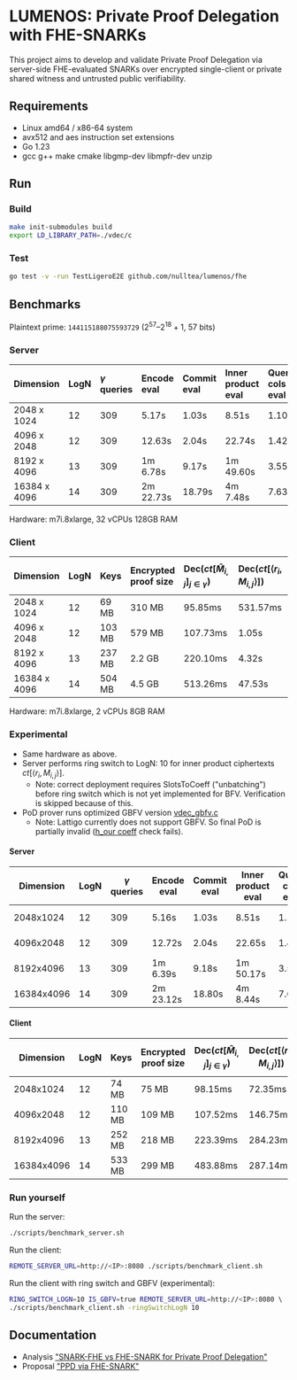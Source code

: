 # LUMENOS: Private Proof Delegation with FHE-SNARKs

This project aims to develop and validate Private Proof Delegation via server-side FHE-evaluated SNARKs over encrypted single-client or private shared witness and untrusted public verifiability.

## Requirements

- Linux amd64 / x86-64 system
- avx512 and aes instruction set extensions
- Go 1.23
- gcc g++ make cmake libgmp-dev libmpfr-dev unzip

## Run

### Build

```bash
make init-submodules build
export LD_LIBRARY_PATH=./vdec/c
```

### Test

```bash
go test -v -run TestLigeroE2E github.com/nulltea/lumenos/fhe
```

## Benchmarks

Plaintext prime: `144115188075593729` ($2^{57} – 2^{18} + 1$, $57$ bits)

### Server

| Dimension        | LogN | $\gamma$ queries | Encode eval    | Commit eval   | Inner product eval | Query cols eval | Prove eval total |  $ct[\langle r_i,M_{i,j}\rangle]$ | $ct[\hat{M}_{i,j}]_{j \in \gamma}$ | Proof size | Peak RAM (GB) |
| :--------------- | :--- | :------ | :-------- | :------- | :------------ | :--------- | :---------- | :-------- | :----------- | :--------- | :------------ |
| 2048 x 1024    | 12   | 309     | 5.17s     | 1.03s    | 8.51s         | 1.10s      | 9.61s       | 135 MB    | 41 MB        | 310 MB     | 5.74          |
| 4096 x 2048    | 12   | 309     | 12.63s    | 2.04s    | 22.74s        | 1.42s      | 24.17s      | 269 MB    | 41 MB        | 579 MB     | 10.79         | 
| 8192 x 4096    | 13   | 309     | 1m 6.78s  | 9.17s    | 1m 49.60s     | 3.55s      | 1m 53.16s   | 1.1 GB    | 81 MB        | 2.2 GB     | 41.23         |
| 16384 x 4096   | 14   | 309     | 2m 22.73s | 18.79s   | 4m 7.48s      | 7.63s      | 4m 15.12s   | 2.1 GB    | 162 MB       | 4.5 GB     | 79.43         |

Hardware: m7i.8xlarge, 32 vCPUs 128GB RAM

### Client


| Dimension        | LogN | Keys   | Encrypted proof size | $\text{Dec}(ct[\hat{M}_{i,j}]_{j \in \gamma})$ | $\text{Dec}(ct[\langle r_i,M_{i,j}\rangle])$ | Batch ciphertexts | PoD prover | Public verifier | Ligero local | Peak RAM (GB) |
| :--------------- | :--- | :----- | :------------------- | :----------------- | :--------------------- | :------------------- | :--------- | :----------- | :----------- | :------------ |
| 2048 x 1024    | 12   | 69 MB  | 310 MB               | 95.85ms            | 531.57ms               | 239.94ms             | 22.96s     | 151.94ms     | 3.89s        | 1.05          |
| 4096 x 2048    | 12   | 103 MB | 579 MB               | 107.73ms           | 1.05s                  | 261.73ms             | 22.82s     | 197.06ms     | 16.81s       | 1.83          |
| 8192 x 4096    | 13   | 237 MB | 2.2 GB               | 220.10ms           | 4.32s                  | 593.67ms             | 22.82s     | 389.39ms     | 1m 20.69s    | 6.34          |
| 16384 x 4096   | 14   | 504 MB | 4.5 GB               | 513.26ms           | 47.53s                 | 1.32s                | 22.70s     | 804.64ms     | 14m 21.94s   | 7.18          |

Hardware: m7i.8xlarge, 2 vCPUs 8GB RAM

### Experimental

- Same hardware as above.
- Server performs ring switch to LogN: 10 for inner product ciphertexts $ct[\langle r_i,M_{i,j}\rangle]$.
  - Note: correct deployment requires SlotsToCoeff ("unbatching") before ring switch which is not yet implemented for BFV. Verification is skipped because of this.
- PoD prover runs optimized GBFV version [vdec_gbfv.c](https://github.com/ChainSafe/lumenos/blob/main/vdec/c/src/vdec_gbfv.c)
  - Note: Lattigo currently does not support GBFV. So final PoD is partially invalid ([h_our coeff](https://github.com/ChainSafe/lumenos/blob/main/vdec/c/src/vdec_gbfv.c#L915) check fails).

#### Server

| Dimension    | LogN   | $\gamma$ queries | Encode eval   | Commit eval   | Inner product eval | Query cols eval | Prove eval total | $ct[\langle r_i,M_{i,j}\rangle]$ | $ct[\hat{M}_{i,j}]_{j \in \gamma}$ | Proof size | Peak RAM (GB) |
|--------------|--------|------------------|---------------|---------------|--------------------|-----------------|------------------|-----------------------------------|------------------------------------------|------------|---------------|
| 2048x1024    | 12     | 309              | 5.16s         | 1.03s         | 8.51s              | 1.10s           | 9.67s            | 17 MB                             | 41 MB                                    | 75 MB      | 5.40 GB       |
| 4096x2048    | 12     | 309              | 12.72s        | 2.04s         | 22.65s             | 1.41s           | 24.32s           | 34 MB                             | 41 MB                                    | 109 MB     | 10.78 GB      |
| 8192x4096    | 13     | 309              | 1m 6.39s      | 9.18s         | 1m 50.17s          | 3.55s           | 1m 53.73s        | 68 MB                             | 81 MB                                    | 218 MB     | 41.90 GB      |
| 16384x4096   | 14     | 309              | 2m 23.12s     | 18.80s        | 4m 8.44s           | 7.63s           | 4m 16.12s        | 68 MB                             | 162 MB                                   | 299 MB     | 79.26 GB      |

#### Client

| Dimension    | LogN   | Keys   | Encrypted proof size | $\text{Dec}(ct[\hat{M}_{i,j}]_{j \in \gamma})$ | $\text{Dec}(ct[\langle r_i,M_{i,j}\rangle])$ | Batch ciphertexts | PoD prover | Public verifier | Ligero local   | Peak RAM (GB) |
|--------------|--------|--------|----------------------|-----------------------------------------------|----------------------------------------------|-------------------|------------|-----------------|----------------|---------------|
| 2048x1024    | 12     | 74 MB  | 75 MB                | 98.15ms                                       | 72.35ms                                      | 243.19ms          | 3.21s      | N/A           | 3.99s          | 0.56 GB       |
| 4096x2048    | 12     | 110 MB | 109 MB               | 107.52ms                                      | 146.75ms                                     | 269.33ms          | 3.05s      | N/A           | 16.66s         | 1.40 GB       |
| 8192x4096    | 13     | 252 MB | 218 MB               | 223.39ms                                      | 284.23ms                                     | 595.06ms          | 3.20s      | N/A           | 1m 20.11s      | 5.39 GB       |
| 16384x4096   | 14     | 533 MB | 299 MB               | 483.88ms                                      | 287.14ms                                     | 1.26s             | 3.20s      | N/A           | 10m 15.22s     | 7.05 GB       |

### Run yourself

Run the server:
```bash
./scripts/benchmark_server.sh
```

Run the client:
```bash
REMOTE_SERVER_URL=http://<IP>:8080 ./scripts/benchmark_client.sh
```

Run the client with ring switch and GBFV (experimental):
```bash
RING_SWITCH_LOGN=10 IS_GBFV=true REMOTE_SERVER_URL=http://<IP>:8080 \ 
./scripts/benchmark_client.sh -ringSwitchLogN 10
```


## Documentation
- Analysis ["SNARK-FHE vs FHE-SNARK for Private Proof Delegation"](https://hackmd.io/@timofey/r1FuxwVsJg)
- Proposal ["PPD via FHE-SNARK"](https://hackmd.io/@timofey/rJbH6Ex3yg)
